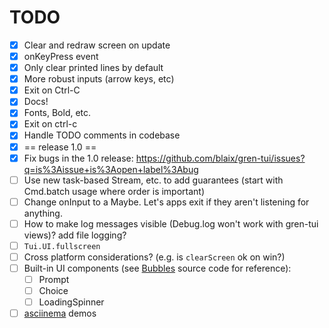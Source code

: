 # TODO
 
* [X] Clear and redraw screen on update
* [X] onKeyPress event
* [X] Only clear printed lines by default
* [X] More robust inputs (arrow keys, etc)
* [X] Exit on Ctrl-C
* [X] Docs!
* [X] Fonts, Bold, etc.
* [X] Exit on ctrl-c
* [X] Handle TODO comments in codebase
* [X] == release 1.0 ==
* [X] Fix bugs in the 1.0 release: https://github.com/blaix/gren-tui/issues?q=is%3Aissue+is%3Aopen+label%3Abug
* [ ] Use new task-based Stream, etc. to add guarantees (start with Cmd.batch usage where order is important)
* [ ] Change onInput to a Maybe. Let's apps exit if they aren't listening for anything.
* [ ] How to make log messages visible (Debug.log won't work with gren-tui views)? add file logging?
* [ ] `Tui.UI.fullscreen`
* [ ] Cross platform considerations? (e.g. is `clearScreen` ok on win?)
* [ ] Built-in UI components (see [Bubbles][1] source code for reference):
    * [ ] Prompt
    * [ ] Choice
    * [ ] LoadingSpinner
* [ ] [asciinema][2] demos

[1]: https://github.com/charmbracelet/bubbles
[2]: https://docs.asciinema.org/getting-started/
